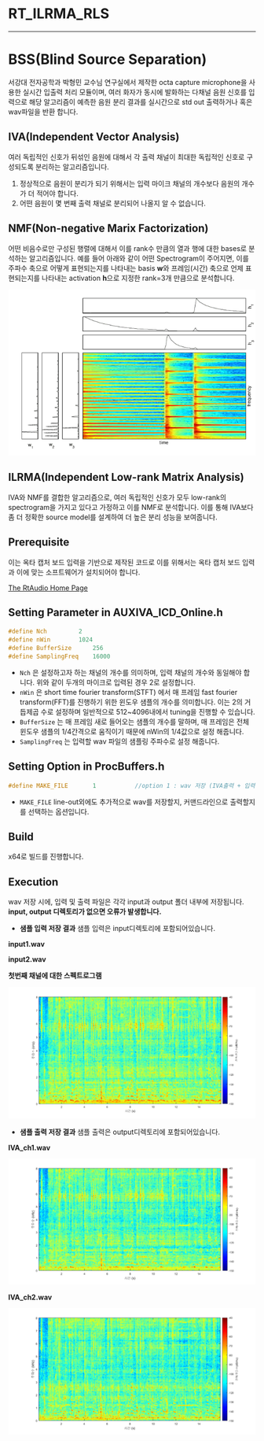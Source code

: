 # RT_ILRMA_RLS

---

# **BSS(Blind Source Separation)**

서강대 전자공학과 박형민 교수님 연구실에서 제작한 octa capture microphone을 사용한 실시간 입출력 처리 모듈이며, 여러 화자가 동시에 발화하는 다채널 음원 신호를 입력으로 해당 알고리즘이 예측한 음원 분리 결과를 실시간으로 std out 출력하거나 혹은 wav파일을 반환 합니다.

## **IVA(Independent Vector Analysis)**

여러 독립적인 신호가 뒤섞인 음원에 대해서 각 출력 채널이 최대한 독립적인 신호로 구성되도록 분리하는 알고리즘입니다.

1. 정상적으로 음원이 분리가 되기 위해서는 입력 마이크 채널의 개수보다 음원의 개수가 더 적어야 합니다.
2. 어떤 음원이 몇 번째 출력 채널로 분리되어 나올지 알 수 없습니다.

## **NMF(Non-negative Marix Factorization)**

어떤 비음수로만 구성된 행렬에 대해서 이를 rank수 만큼의 열과 행에 대한 bases로 분석하는 알고리즘입니다. 예를 들어 아래와 같이 어떤 Spectrogram이 주어지면, 이를 주파수 축으로 어떻게 표현되는지를 나타내는 basis **w**와 프레임(시간) 축으로 언제 표현되는지를 나타내는 activation **h**으로 지정한 rank=3개 만큼으로 분석합니다.

![./Sample_Spec/NMF.png](./Sample_Spec/NMF_illustration.png)


## **ILRMA(Independent Low-rank Matrix Analysis)**

IVA와 NMF를 결합한 알고리즘으로, 여러 독립적인 신호가 모두 low-rank의 spectrogram을 가지고 있다고 가정하고 이를 NMF로 분석합니다. 이를 통해 IVA보다 좀 더 정확한 source model를 설계하여 더 높은 분리 성능을 보여줍니다.




## Prerequisite

이는 옥타 캡처 보드 입력을 기반으로 제작된 코드로 이를 위해서는 옥타 캡처 보드 입력과 이에 맞는 소프트웨어가 설치되어야 합니다.

[The RtAudio Home Page](https://www.music.mcgill.ca/~gary/rtaudio/)

## Setting Parameter in AUXIVA_ICD_Online.h

```cpp
#define Nch			2
#define nWin		1024
#define BufferSize		256
#define SamplingFreq    16000
```

- `Nch` 은 설정하고자 하는 채널의 개수를 의미하며, 입력 채널의 개수와 동일해야 합니다. 위와 같이 두개의 마이크로 입력된 경우 2로 설정합니다.
- `nWin` 은 short time fourier transform(STFT) 에서 매 프레임 fast fourier transform(FFT)를 진행하기 위한 윈도우 샘플의 개수를 의미합니다. 이는 2의 거듭제곱 수로 설정하며 일반적으로 512~4096내에서 tuning을 진행할 수 있습니다.
- `BufferSize` 는 매 프레임 새로 들어오는 샘플의 개수를 말하며, 매 프레임은 전체 윈도우 샘플의 1/4간격으로 움직이기 때문에 nWin의 1/4값으로 설정 해줍니다.
- `SamplingFreq` 는 입력할 wav 파일의 샘플링 주파수로 설정 해줍니다.

## Setting Option in ProcBuffers.h

```cpp
#define MAKE_FILE		1			//option 1 : wav 저장 (IVA출력 + 입력원본)		2: strout 출력(IVA출력)		3: strout 출력 (IVA출력 + 입력 원본)
```

- `MAKE_FILE`  line-out외에도 추가적으로 wav를 저장할지, 커맨드라인으로 출력할지를 선택하는 옵션입니다.

## Build

x64로 빌드를 진행합니다.

## Execution

wav 저장 시에, 입력 및 출력 파일은 각각 input과 output 폴더 내부에 저장됩니다. **input, output 디렉토리가 없으면 오류가 발생합니다.**

- **샘플 입력 저장 결과**
샘플 입력은 input디렉토리에 포함되어있습니다.

**input1.wav**

**input2.wav**


**첫번째 채널에 대한 스펙트로그램**

![./Sample_Spec/IN_spec.png](./Sample_Spec/IN_Spec.png)

- **샘플 출력 저장 결과**
샘플 출력은 output디렉토리에 포함되어있습니다.

**IVA_ch1.wav**

![./Sample_Spec/IVA_spec1.png](./Sample_Spec/OUT1_Spec.png)

**IVA_ch2.wav**

![./Sample_Spec/IVA_spec2.png](./Sample_Spec/OUT2_Spec.png)
